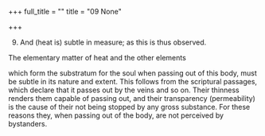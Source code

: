 +++
full_title = ""
title = "09 None"

+++


9. And (heat is) subtle in measure; as this is thus observed.

The elementary matter of heat and the other elements

which form the substratum for the soul when passing out of this body, must be subtle in its nature and extent. This follows from the scriptural passages, which declare that it passes out by the veins and so on. Their thinness renders them capable of passing out, and their transparency (permeability) is the cause of their not being stopped by any gross substance. For these reasons they, when passing out of the body, are not perceived by bystanders.

